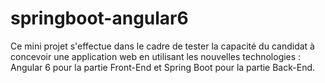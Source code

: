 # springboot-angular6
Ce mini projet s'effectue dans le cadre de tester la capacité du candidat à concevoir une application web en utilisant les nouvelles technologies : Angular 6 pour la partie Front-End et Spring Boot pour la partie Back-End.
